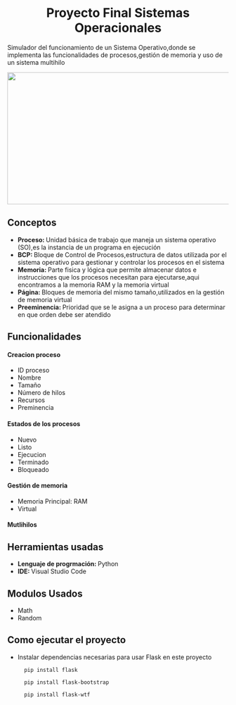 <h1 align="center"> Proyecto Final Sistemas Operacionales </h1>
  
<p>Simulador del funcionamiento de un Sistema Operativo,donde se implementa las funcionalidades de procesos,gestión de memoria y uso de un sistema multihilo</p>

<p align="center">
  <img src ="https://cursos.clavijero.edu.mx/cursos/182_so/modulo2/imagenes/imagen3.jpg" width="800" height="300"></img>
</p>

<h2>Conceptos</h2>
<ul>
  <li><b>Proceso: </b>Unidad básica de trabajo que maneja un sistema operativo (SO),es la instancia de un programa en ejecución</li>
  <li><b>BCP: </b>Bloque de Control de Procesos,estructura de datos utilizada por el sistema operativo para gestionar y controlar los procesos en el sistema</li>
  <li><b>Memoria: </b>Parte fisica y lógica que permite almacenar datos e instrucciones que los procesos necesitan para ejecutarse,aqui encontramos a la memoria RAM y la memoria virtual</li>
  <li><b>Página: </b>Bloques de memoria del mismo tamaño,utilizados en la gestión de memoria virtual</li>
  <li><b>Preeminencia: </b>Prioridad que se le asigna a un proceso para determinar en que orden debe ser atendido</li>
</ul>

<h2>Funcionalidades</h2>
<h4>Creacion proceso</h4>
<ul>
  <li>ID proceso</li>
  <li>Nombre</li>
  <li>Tamaño</li>
  <li>Número de hilos</li>
  <li>Recursos</li>
  <li>Preminencia</li>
</ul>

<h4>Estados de los procesos</h4>
<ul>
  <li>Nuevo</li>
  <li>Listo</li>
  <li>Ejecucion</li>
  <li>Terminado</li>
  <li>Bloqueado</li>
</ul>

<h4>Gestión de memoria</h4>
<ul>
  <li>Memoria Principal: RAM</li>
  <li>Virtual</li>
</ul>

<h4>Mutlihilos</h4>
  
<h2>Herramientas usadas</h2>
<ul>
  <li><b>Lenguaje de progrmación: </b>Python</li>
  <li><b>IDE: </b>Visual Studio Code</li>
 <!-- <li>Listo</li>
  <li>Ejecucion</li>
  <li>Terminado</li>
  <li>Bloqueado</li>-->
</ul>

<h2>Modulos Usados</h2>
<ul>
  <li>Math</li>
  <li>Random</li>
 <!-- <li>Listo</li>
  <li>Ejecucion</li>
  <li>Terminado</li>
  <li>Bloqueado</li>-->
</ul>

<h2>Como ejecutar el proyecto</h2>

- Instalar dependencias necesarias para usar Flask en este proyecto
  
  ```
    pip install flask
  ```
  ```
    pip install flask-bootstrap 
  ```
  ```
    pip install flask-wtf
  ```